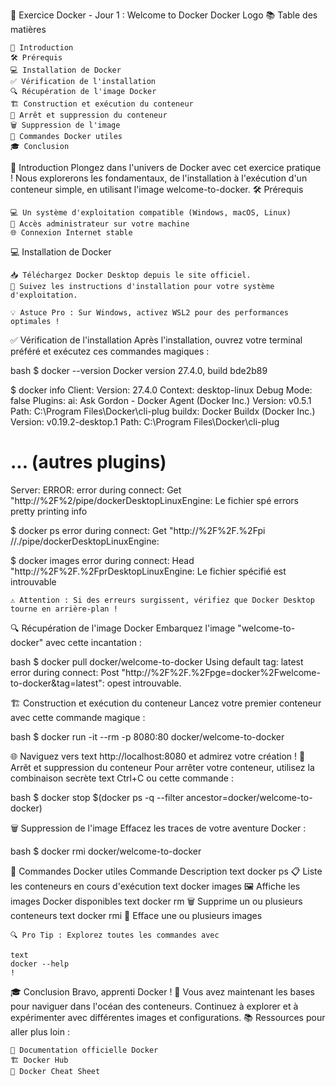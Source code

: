 🐳 Exercice Docker - Jour 1 : Welcome to Docker
Docker Logo
📚 Table des matières

    🌟 Introduction
    🛠️ Prérequis
    💻 Installation de Docker
    ✅ Vérification de l'installation
    🔍 Récupération de l'image Docker
    🏗️ Construction et exécution du conteneur
    🛑 Arrêt et suppression du conteneur
    🗑️ Suppression de l'image
    🧰 Commandes Docker utiles
    🎓 Conclusion

🌟 Introduction
Plongez dans l'univers de Docker avec cet exercice pratique ! Nous explorerons les fondamentaux, de l'installation à l'exécution d'un conteneur simple, en utilisant l'image welcome-to-docker.
🛠️ Prérequis

    💻 Un système d'exploitation compatible (Windows, macOS, Linux)
    🔑 Accès administrateur sur votre machine
    🌐 Connexion Internet stable

💻 Installation de Docker

    📥 Téléchargez Docker Desktop depuis le site officiel.
    🚀 Suivez les instructions d'installation pour votre système d'exploitation.

    💡 Astuce Pro : Sur Windows, activez WSL2 pour des performances optimales ! 

✅ Vérification de l'installation
Après l'installation, ouvrez votre terminal préféré et exécutez ces commandes magiques :

bash
$ docker --version
Docker version 27.4.0, build bde2b89

$ docker info
Client:
 Version:    27.4.0
 Context:    desktop-linux
 Debug Mode: false
 Plugins:
  ai: Ask Gordon - Docker Agent (Docker Inc.)
    Version:  v0.5.1
    Path:     C:\Program Files\Docker\cli-plug
  buildx: Docker Buildx (Docker Inc.)
    Version:  v0.19.2-desktop.1
    Path:     C:\Program Files\Docker\cli-plug
  # ... (autres plugins)

Server:
ERROR: error during connect: Get "http://%2F%2/pipe/dockerDesktopLinuxEngine: Le fichier spé
errors pretty printing info

$ docker ps
error during connect: Get "http://%2F%2F.%2Fpi //./pipe/dockerDesktopLinuxEngine:

$ docker images
error during connect: Head "http://%2F%2F.%2FprDesktopLinuxEngine: Le fichier spécifié est introuvable

    ⚠️ Attention : Si des erreurs surgissent, vérifiez que Docker Desktop tourne en arrière-plan ! 

🔍 Récupération de l'image Docker
Embarquez l'image "welcome-to-docker" avec cette incantation :

bash
$ docker pull docker/welcome-to-docker
Using default tag: latest
error during connect: Post "http://%2F%2F.%2Fpge=docker%2Fwelcome-to-docker&tag=latest": opest introuvable.

🏗️ Construction et exécution du conteneur
Lancez votre premier conteneur avec cette commande magique :

bash
$ docker run -it --rm -p 8080:80 docker/welcome-to-docker

🌐 Naviguez vers
text
http://localhost:8080
et admirez votre création !
🛑 Arrêt et suppression du conteneur
Pour arrêter votre conteneur, utilisez la combinaison secrète
text
Ctrl+C
ou cette commande :

bash
$ docker stop $(docker ps -q --filter ancestor=docker/welcome-to-docker)

🗑️ Suppression de l'image
Effacez les traces de votre aventure Docker :

bash
$ docker rmi docker/welcome-to-docker

🧰 Commandes Docker utiles
Commande	Description
text
docker ps
	📋 Liste les conteneurs en cours d'exécution
text
docker images
	🖼️ Affiche les images Docker disponibles
text
docker rm
	🗑️ Supprime un ou plusieurs conteneurs
text
docker rmi
	🧹 Efface une ou plusieurs images

    🔍 Pro Tip : Explorez toutes les commandes avec

    text
    docker --help
    ! 

🎓 Conclusion
Bravo, apprenti Docker ! 🎉 Vous avez maintenant les bases pour naviguer dans l'océan des conteneurs. Continuez à explorer et à expérimenter avec différentes images et configurations. 📚 Ressources pour aller plus loin :

    📘 Documentation officielle Docker
    🏗️ Docker Hub
    📜 Docker Cheat Sheet
